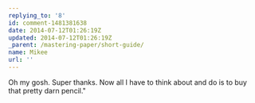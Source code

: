 ```yaml
---
replying_to: '8'
id: comment-1481381638
date: 2014-07-12T01:26:19Z
updated: 2014-07-12T01:26:19Z
_parent: /mastering-paper/short-guide/
name: Mikee
url: ''
---
```


Oh my gosh. Super thanks. Now all I have to think about and do is to buy that pretty darn pencil."
